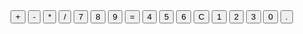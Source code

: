 <!DOCTYPE html>
<html>
  <head>
    <meta charset="utf-8">
    <meta name="viewport" content="width=device-width">
    <title>Neon Calculator</title>
    <link href="style.css" rel="stylesheet" type="text/css" />
  </head>
  <body>
    <div class="calculator">
      <div class="display"></div>
      <div class="buttons">
        <button class="operator" data-operator="+">+</button>
        <button class="operator" data-operator="-">-</button>
        <button class="operator" data-operator="*">*</button>
        <button class="operator" data-operator="/">/</button>
        <button class="number" data-number="7">7</button>
        <button class="number" data-number="8">8</button>
        <button class="number" data-number="9">9</button>
        <button class="equals" data-equals="=">=</button>
        <button class="number" data-number="4">4</button>
        <button class="number" data-number="5">5</button>
        <button class="number" data-number="6">6</button>
        <button class="clear" data-clear="C">C</button>
        <button class="number" data-number="1">1</button>
        <button class="number" data-number="2">2</button>
        <button class="number" data-number="3">3</button>
        <button class="number" data-number="0">0</button>
        <button class="decimal" data-decimal=".">.</button>
      </div>
    </div>
    <script src="script.js"></script>
  </body>
</html>
